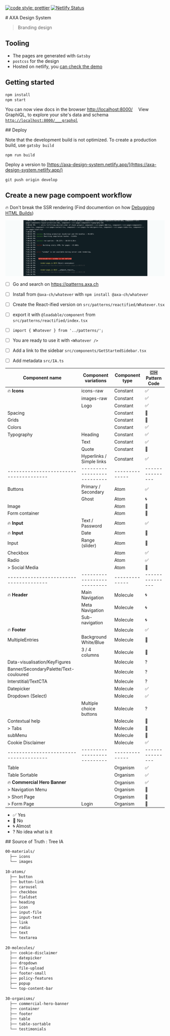 [![code style: prettier](https://img.shields.io/badge/code_style-prettier-ff69b4.svg?style=flat-square)](https://github.com/prettier/prettier)
[![Netlify Status](https://api.netlify.com/api/v1/badges/acef601f-d186-458f-8e2e-787ce585bc4a/deploy-status)](https://app.netlify.com/sites/axa-design-system/deploys)

# AXA Design System

> Branding design

## Tooling

- The pages are generated with `Gatsby`
- `postcss` for the design
- Hosted on netlify, you [can check the demo](https://axa-design-system.netlify.app/)

## Getting started

```console
npm install
npm start
```

You can now view docs in the browser [http://localhost:8000/](http://localhost:8000/)
⠀
View GraphiQL, to explore your site's data and schema [`http://localhost:8000/___graphql`](http://localhost:8000/___graphql)

## Deploy

Note that the development build is not optimized.
To create a production build, use `gatsby build`

```
npm run build
```

Deploy a version to [https://axa-design-system.netlify.app/](https://axa-design-system.netlify.app/)

```console
git push origin develop
```

## Create a new page compoent workflow

🔥 Don't break the SSR rendering (Find documention on how [Debugging HTML Builds](https://www.gatsbyjs.org/docs/debugging-html-builds/))

![](static/ssr-windows-not-defined.png)

- [ ] Go and search on https://patterns.axa.ch
- [ ] Install from `@axa-ch/whatever` with `npm install @axa-ch/whatever`
- [ ] Create the React-ified version on `src/patterns/reactified/Whatever.tsx`
- [ ] export it with `@loadable/component` from `src/patterns/reactified/index.tsx`
- [ ] `import { Whatever } from '../patterns/';`
- [ ] You are ready to use it with `<Whatever />`

- [ ] Add a link to the sidebar `src/components/GetStartedSidebar.tsx`
- [ ] Add metadata `src/IA.ts`

| Component name                         | Component variations        | Component type | 🇨🇭 Pattern Code |
| -------------------------------------- | --------------------------- | -------------- | --------------- |
| 🔥 **Icons**                           | icons-raw                   | Constant       | ✅              |
|                                        | images-raw                  | Constant       | ✅              |
|                                        | Logo                        | Constant       | ✅              |
| Spacing                                |                             | Constant       | 🔴              |
| Grids                                  |                             | Constant       | 🔴              |
| Colors                                 |                             | Constant       | ✅              |
| Typography                             | Heading                     | Constant       | ✅              |
|                                        | Text                        | Constant       | ✅              |
|                                        | Quote                       | Constant       | 🔴              |
|                                        | Hyperlinks / Simple links   | Constant       | ✅              |
| -------------------------------------- | --------------------------- | -------------- | --------------- |
| Buttons                                | Primary / Secondary         | Atom           | ✅              |
|                                        | Ghost                       | Atom           | 🌀              |
| Image                                  |                             | Atom           | 🔴              |
| Form container                         |                             | Atom           | 🔴              |
| 🔥 **Input**                           | Text / Password             | Atom           | ✅              |
| 🔥 **Input**                           | Date                        | Atom           | 🔴              |
| Input                                  | Range (slider)              | Atom           | 🔴              |
| Checkbox                               |                             | Atom           | ✅              |
| Radio                                  |                             | Atom           | ✅              |
| > Social Media                         |                             | Atom           | 🔴              |
| -------------------------------------- | --------------------------- | -------------- | --------------- |
| 🔥 **Header**                          | Main Navigation             | Molecule       | 🌀              |
|                                        | Meta Navigation             | Molecule       | 🌀              |
|                                        | Sub-navigation              | Molecule       | 🌀              |
| 🔥 **Footer**                          |                             | Molecule       | ✅              |
| MultipleEntries                        | Background White/Blue       | Molecule       | 🔴              |
|                                        | 3 / 4 columns               | Molecule       | 🔴              |
| Data-visualisation/KeyFigures          |                             | Molecule       | ?               |
| Banner/SecondaryPalette/Text-couloured |                             | Molecule       | ?               |
| Interstitial/TextCTA                   |                             | Molecule       | ?               |
| Datepicker                             |                             | Molecule       | ✅              |
| Dropdown (Select)                      |                             | Molecule       | ✅              |
|                                        | Multiple choice buttons     | Molecule       | ?               |
| Contextual help                        |                             | Molecule       | 🔴              |
| > Tabs                                 |                             | Molecule       | 🔴              |
| subMenu                                |                             | Molecule       | 🔴              |
| Cookie Disclaimer                      |                             | Molecule       | ✅              |
| -------------------------------------- | --------------------------- | -------------- | --------------- |
| Table                                  |                             | Organism       | ✅              |
| Table Sortable                         |                             | Organism       | ✅              |
| 🔥 **Commercial Hero Banner**          |                             | Organism       | ✅              |
| > Navigation Menu                      |                             | Organism       | 🔴              |
| > Short Page                           |                             | Organism       | 🔴              |
| > Form Page                            | Login                       | Organism       | 🔴              |

- ✅ Yes
- 🔴 No
- 🌀 Almost
- ? No idea what is it

## Source of Truth : Tree IA

```
00-materials/
  ├── icons
  └── images

10-atoms/
  ├── button
  ├── button-link
  ├── carousel
  ├── checkbox
  ├── fieldset
  ├── heading
  ├── icon
  ├── input-file
  ├── input-text
  ├── link
  ├── radio
  ├── text
  └── textarea

20-molecules/
  ├── cookie-disclaimer
  ├── datepicker
  ├── dropdown
  ├── file-upload
  ├── footer-small
  ├── policy-features
  ├── popup
  └── top-content-bar

30-organisms/
  ├── commercial-hero-banner
  ├── container
  ├── footer
  ├── table
  ├── table-sortable
  └── testimonials
```
